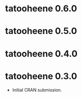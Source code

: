 # tatooheene 0.6.0

# tatooheene 0.5.0

# tatooheene 0.4.0

# tatooheene 0.3.0

* Initial CRAN submission.
